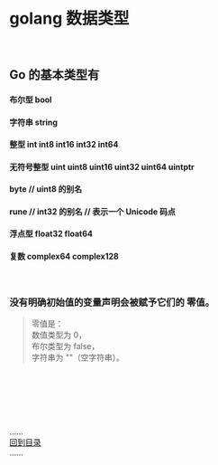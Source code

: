# golang 数据类型

<br />

## Go 的基本类型有

#### 布尔型  bool  

#### 字符串  string

#### 整型  int  int8  int16  int32  int64

#### 无符号整型 uint uint8 uint16 uint32 uint64 uintptr

#### byte // uint8 的别名

#### rune // int32 的别名 // 表示一个 Unicode 码点

#### 浮点型  float32 float64

#### 复数  complex64 complex128

<br />

### 没有明确初始值的变量声明会被赋予它们的 零值。

> 零值是：  
数值类型为 0，  
布尔类型为 false，  
字符串为 ""（空字符串）。


<br />
<br />
<br />
<br />
<br />

......     
[回到目录](../Readme.md)     
......
